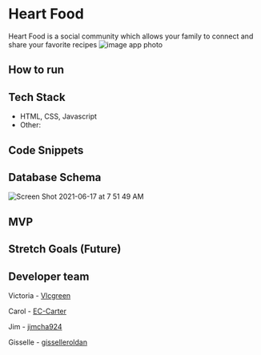 
# Heart Food
Heart Food is a social community which allows your family to connect and share your favorite recipes
![image](https://user-images.githubusercontent.com/81443343/122688940-3eb12200-d1d4-11eb-9034-117339ac0c3c.png)
app photo

## How to run

## Tech Stack
* HTML,  CSS, Javascript
* Other: 
## Code Snippets


## Database Schema
![Screen Shot 2021-06-17 at 7 51 49 AM](https://user-images.githubusercontent.com/81443343/122421022-f0d0bb80-cf40-11eb-96c9-4eb854f95c85.png)

## MVP

## Stretch Goals (Future)

## Developer team
Victoria - [Vlcgreen](https://github.com/Vlcgreen)

Carol - [EC-Carter](https://github.com/EC-Carter)

Jim - [jimcha924](https://github.com/jimcha924)

Gisselle - [gisselleroldan](https://github.com/gisselleroldan)

